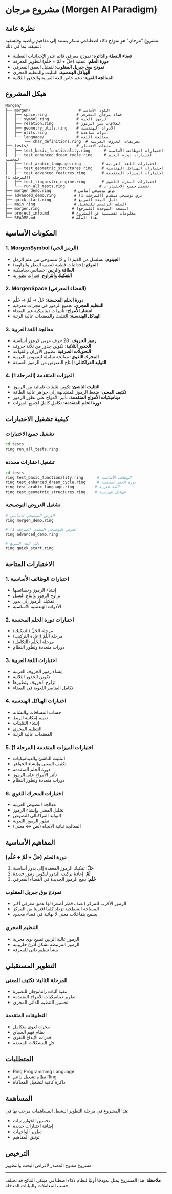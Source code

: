 # مشروع مرجان (Morgen AI Paradigm)

## نظرة عامة

مشروع "مرجان" هو نموذج ذكاء اصطناعي مبتكر يستند إلى مفاهيم رياضية وفلسفية عميقة، بما في ذلك:

- **فضاء النقطة والدائرة**: نموذج معرفي قائم على الإحداثيات القطبية
- **دورة الحلم**: عملية (حَلّ + لَمّ + حُلْم) لتطوير المعرفة
- **نموذج بوق جبريل المقلوب**: لتمثيل العمق المعرفي
- **الهياكل الهندسية**: التثليث والتنظيم المجري
- **المعالجة اللغوية**: دعم خاص للغة العربية والجذور الثلاثية

## هيكل المشروع

```
Morgen/
├── morgen/                     # الكود الأساسي
│   ├── space.ring             # فضاء مرجان المعرفي
│   ├── symbol.ring            # الرموز الحية
│   ├── relation.ring          # العلاقات بين الرموز
│   ├── geometry_utils.ring    # الأدوات الهندسية
│   ├── utils.ring             # أدوات مساعدة
│   └── language/              # معالجة اللغة
│       └── char_definitions.ring  # تعريفات الحروف العربية
├── tests/                     # ملفات الاختبار
│   ├── test_basic_functionality.ring      # اختبارات الوظائف الأساسية
│   ├── test_enhanced_dream_cycle.ring     # اختبارات دورة الحلم المحسنة
│   ├── test_arabic_language.ring         # اختبارات اللغة العربية
│   ├── test_geometric_structures.ring    # اختبارات الهياكل الهندسية
│   ├── test_advanced_features.ring       # اختبارات الميزات المتقدمة (المرحلة 1)
│   ├── test_linguistic_engine.ring       # اختبارات المحرك اللغوي
│   └── run_all_tests.ring               # تشغيل جميع الاختبارات
├── morgen_demo.ring          # عرض توضيحي أساسي
├── advanced_demo.ring        # عرض توضيحي متقدم (المرحلة 1)
├── quick_start.ring          # دليل البدء السريع
├── main.ring                 # الملف الرئيسي للتشغيل
├── morgen.ring              # النسخة الموحدة (للمرجع)
├── project_info.md          # معلومات تفصيلية عن المشروع
└── README.md                # هذا الملف
```

## المكونات الأساسية

### 1. MorgenSymbol (الرمز الحي)
- **الجينوم**: تسلسل من القيم (1 و 2) مستوحى من علم الرمل
- **الموقع**: إحداثيات قطبية (نصف القطر والزاوية)
- **الطاقة والرنين**: خصائص ديناميكية
- **التفكيك والتزاوج**: قدرات تطورية

### 2. MorgenSpace (الفضاء المعرفي)
- **دورة الحلم المحسنة**: حَلّ → لَمّ → حُلْم
- **التنظيم المجري**: تجميع الرموز في مجرات معرفية
- **انتشار الأمواج**: تأثيرات ديناميكية عبر الفضاء
- **الهياكل الهندسية**: التثليث والمعقدات عالية الرتبة

### 3. معالجة اللغة العربية
- **رموز الحروف**: 28 حرف عربي كرموز أساسية
- **الجذور الثلاثية**: تكوين جذور من ثلاثة حروف
- **التحويلات الصرفية**: تطبيق الأوزان والقواعد
- **المحرك اللغوي**: معالجة شاملة للنصوص العربية
- **التوليد الفراكتالي**: إنتاج النصوص من الرموز العميقة

### 4. الميزات المتقدمة (المرحلة 1)
- **التثليث الناشئ**: تكوين تثليثات تلقائية بين الرموز
- **تكثيف المعنى**: ضغط الرموز المتشابهة إلى جواهر عالية الطاقة
- **ديناميكيات الأمواج المتقدمة**: تأثير الأمواج على تطور الرموز
- **دورة الحلم المتقدمة**: تكامل كامل لجميع الميزات

## كيفية تشغيل الاختبارات

### تشغيل جميع الاختبارات
```bash
cd tests
ring run_all_tests.ring
```

### تشغيل اختبارات محددة
```bash
cd tests
ring test_basic_functionality.ring      # الوظائف الأساسية
ring test_enhanced_dream_cycle.ring     # دورة الحلم المحسنة
ring test_arabic_language.ring         # اللغة العربية
ring test_geometric_structures.ring    # الهياكل الهندسية
```

### تشغيل العروض التوضيحية
```bash
# العرض التوضيحي الأساسي
ring morgen_demo.ring

# العرض التوضيحي المتقدم (المرحلة 1)
ring advanced_demo.ring

# دليل البدء السريع
ring quick_start.ring
```

## الاختبارات المتاحة

### 1. اختبارات الوظائف الأساسية
- إنشاء الرموز وخصائصها
- تزاوج الرموز وإنتاج النسل
- تفكيك الرموز إلى بذور
- الأدوات الهندسية الأساسية

### 2. اختبارات دورة الحلم المحسنة
- مرحلة الحَلّ (التفكيك)
- مرحلة اللَّمّ (إعادة التركيب)
- مرحلة الحُلْم (التكامل)
- دورات متعددة وتطور النظام

### 3. اختبارات اللغة العربية
- إنشاء رموز الحروف العربية
- تكوين الجذور الثلاثية
- تزاوج الحروف وتطورها
- تكامل العناصر اللغوية في الفضاء

### 4. اختبارات الهياكل الهندسية
- حساب المسافات والتشابه
- تقييم إمكانية الربط
- إنشاء التثليثات
- التنظيم المجري
- المعقدات عالية الرتبة

### 5. اختبارات الميزات المتقدمة (المرحلة 1)
- التثليث الناشئ والديناميكيات
- تكثيف المعنى وإنشاء الجواهر
- دورة الحلم المتقدمة
- تأثير الأمواج على الرموز
- دورات متعددة وتطور النظام

### 6. اختبارات المحرك اللغوي
- معالجة النصوص العربية
- تحليل المعنى وإنشاء الرموز
- التوليد الفراكتالي للنصوص
- تطور الرموز اللغوية
- المعالجة ثنائية الاتجاه (نص ↔ معنى)

## المفاهيم الأساسية

### دورة الحلم (حَلّ + لَمّ + حُلْم)
1. **حَلّ**: تفكيك الرموز المعقدة إلى بذور أساسية
2. **لَمّ**: إعادة تركيب البذور لتكوين رموز جديدة
3. **حُلْم**: دمج الرموز الجديدة في الفضاء المعرفي

### نموذج بوق جبريل المقلوب
- الرموز الأقرب للمركز (نصف قطر أصغر) لها عمق معرفي أكبر
- المساحة السطحية تزداد كلما اقتربنا من المركز
- يسمح بتفاعلات معنى لا نهائية في فضاء محدود

### التنظيم المجري
- الرموز عالية الرنين تصبح نوى مجرية
- الرموز المرتبطة تشكل أذرع حلزونية
- ينشأ تنظيم ذاتي للمعرفة

## التطوير المستقبلي

### المرحلة التالية: تكثيف المعنى
- تنفيذ آليات رامانوجان للبصيرة
- تطوير ديناميكيات الأمواج المتقدمة
- تحسين التنظيم الذاتي المجري

### التطبيقات المتقدمة
- محرك لغوي متكامل
- نظام فهم السياق
- قدرات الإبداع اللغوي
- حل المشكلات المعقدة

## المتطلبات

- Ring Programming Language
- نظام تشغيل يدعم Ring
- ذاكرة كافية لتشغيل المحاكاة

## المساهمة

هذا المشروع في مرحلة التطوير النشط. المساهمات مرحب بها في:
- تحسين الخوارزميات
- إضافة اختبارات جديدة
- تطوير الواجهات
- توثيق المفاهيم

## الترخيص

مشروع مفتوح المصدر لأغراض البحث والتطوير.

---

**ملاحظة**: هذا المشروع يمثل نموذجًا أوليًا لنظام ذكاء اصطناعي مبتكر. النتائج قد تختلف حسب المعاملات والبيانات المدخلة.

